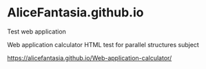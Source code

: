 # AliceFantasia.github.io
Test web application 

Web application calculator HTML test for parallel structures subject

https://alicefantasia.github.io/Web-application-calculator/
